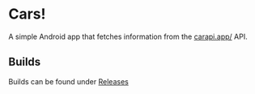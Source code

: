 # Cars!
A simple Android app that fetches information from the [carapi.app/](https://carapi.app/) API.

## Builds
Builds can be found under [Releases](https://github.com/PaulKlauser/cars-android/releases)